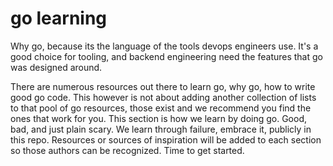 # go learning

Why go, because its the language of the tools devops engineers use.  It's a good choice for tooling, and backend engineering need the features that go was designed around.

There are numerous resources out there to learn go, why go, how to write good go code.  This however is not about adding another collection of lists to that pool of go resources, those exist and we recommend you find the ones that work for you.  This section is how we learn by doing go.  Good, bad, and just plain scary.  We learn through failure, embrace it, publicly in this repo.  Resources or sources of inspiration will be added to each section so those authors can be recognized.  Time to get started.

